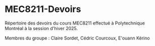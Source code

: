 # MEC8211-Devoirs

Répertoire des devoirs du cours MEC8211 effectué à Polytechnique Montréal à la session d'hiver 2025.

Membres du groupe :
Claire Sordet, 
Cédric Courcoux, 
E'ouann Kérino